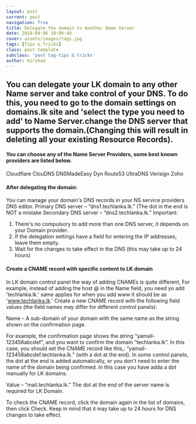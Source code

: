 ```yaml
---
layout: post
current: post
navigation: True
title: Delegate the domain to Another Name Server
date: 2018-09-06 10:00:40
cover: assets/images/tags.jpg
tags: [Tips & Tricks]
class: post-template
subclass: 'post tag-tips & tricks'
author: mirshad
---
```



You can delegate your LK domain to any other Name server and take control of your DNS. To do this, you need to go to the domain settings on domains.lk site and 'select the type you need to add' to Name Server.change the DNS server that supports the domain.(Changing this will result in deleting all your existing Resource Records).
---

#### You can choose any of the Name Server Providers, some best known providers are listed below.

Cloudflare
ClouDNS
DNSMadeEasy
Dyn
Route53
UltraDNS
Verisign
Zoho

#### After delegating the domain:

You can manage your domain's DNS records in your NS service providers DNS editor.
Primary DNS server – “dns1.techlanka.lk.” (The dot in the end is NOT a mistake
Secondary DNS server – “dns2.techlanka.lk.” 
Important:
1. There's no compulsory to add more than one DNS server, it depends on your Domain provider.
2. If the delegation settings have a field for entering the IP addresses, leave them empty.
3. Wait for the changes to take effect in the DNS (this may take up to 24 hours)


#### Create a CNAME record with specific content to LK domain

In LK domain control panel the way of adding CNAMEs is quite different,
For example, instead of adding the host @ in the Name field, you need yo add 'techlanka.lk.' 
same applies for when you add www it should be as 'www.techlanka.lk.'
Create a new CNAME record with the following field values (the field names may differ for different control panels):

Name – A sub-domain of your domain with the same name as the string shown on the confirmation page.

For example, the confirmation page shows the string “yamail-123456abcdef”, and you want to confirm the domain “techlanka.lk”. In this case, you should set the CNAME record like this,:
“yamail-123456abcdef.techlanka.lk.” (with a dot at the end).
In some control panels, the dot at the end is added automatically, or you don't need to enter the name of the domain being confirmed. In this case you have adda a dot manually for LK domains.

Value –
“mail.techlanka.lk.” 
The dot at the end of the server name is required for LK Domain.

To check the CNAME record, click the domain again in the list of domains, then click Check. Keep in mind that it may take up to 24 hours for DNS changes to take effect.
